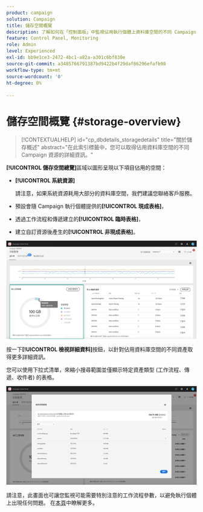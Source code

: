 ```yaml
---
product: campaign
solution: Campaign
title: 儲存空間概覽
description: 了解如何在「控制面板」中監視佔用執行個體上資料庫空間的不同 Campaign 資源。
feature: Control Panel, Monitoring
role: Admin
level: Experienced
exl-id: bb9e1ce3-2472-4bc1-a82a-a301c6bf830e
source-git-commit: a3485766791387bd9422b4f29daf86296efafb98
workflow-type: tm+mt
source-wordcount: '0'
ht-degree: 0%

---
```


# 儲存空間概覽 {#storage-overview}

>[!CONTEXTUALHELP]
>id="cp_dbdetails_storagedetails"
>title="關於儲存概述"
>abstract="在此索引標籤中，您可以取得佔用資料庫空間的不同 Campaign 資源的詳細資訊。"

**[!UICONTROL 儲存空間總覽]**&#x200B;區域以圖形呈現以下項目佔用的空間：

* **[!UICONTROL 系統資源]**

  請注意，如果系統資源耗用大部分的資料庫空間，我們建議您聯絡客戶服務。

* 預設會隨 Campaign 執行個體提供的&#x200B;**[!UICONTROL 現成表格]**，
* 透過工作流程和傳遞建立的&#x200B;**[!UICONTROL 臨時表格]**，
* 建立自訂資源後產生的&#x200B;**[!UICONTROL 非現成表格]**。

![](assets/database-storage-overview.png)

按一下&#x200B;**[!UICONTROL 檢視詳細資料]**&#x200B;按鈕，以針對佔用資料庫空間的不同資產取得更多詳細資訊。

您可以使用下拉式清單，來縮小搜尋範圍並僅顯示特定資產類型 (工作流程、傳遞、收件者) 的表格。

![](assets/database-storage-details.png)

請注意，此畫面也可讓您監視可能需要特別注意的工作流程參數，以避免執行個體上出現任何問題。 在[本頁](workflow-monitoring.md)中瞭解更多。
